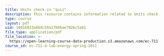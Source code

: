 ```yaml
---
title: Units check-in "quiz"
description: This resource contains information related to Units check-in.
type: course
layout: pdf
uid: 18016923a66dc59a17b06ae7926c5a81
file_type: application/pdf
file_location: >-
  https://open-learning-course-data-production.s3.amazonaws.com/ec-711-d-lab-energy-spring-2011/18016923a66dc59a17b06ae7926c5a81_MITEC_711S11_lec01_ho2.pdf
course_id: ec-711-d-lab-energy-spring-2011
---
```

